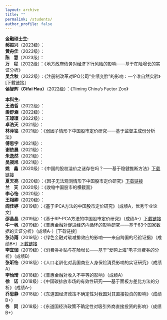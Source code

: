 ```yaml
---
layout: archive
title: ""
permalink: /students/
author_profile: false
---
```



<strong>金融硕士生:</strong>
<br><strong>郝振兴</strong>（2023级）：
<br><strong>黄舟佳</strong>（2023级）：
<br><strong>陈&nbsp;&nbsp;&nbsp;&nbsp;慧</strong>（2023级）：
<br><strong>万&nbsp;&nbsp;&nbsp;&nbsp;程</strong>（2022级）：《地方政府债务对经济下行风险的影响——基于在险增长的实证分析》
<br><strong>吴含秋</strong>（2022级）：《注册制改革对IPO公司“业绩变脸”的影响：一个准自然实验》[下载链接]
<br><strong>侯智辉（Gifai Hau）</strong>（2022级）：《Timing China’s Factor Zoo》

<strong>本科生:</strong>
<br><strong>王浩哲</strong>（2022级）：
<br><strong>羡舒涵</strong>（2022级）：
<br><strong>王璨璨</strong>（2022级）：
<br><strong>卓浩天</strong>（2021级）：
<br><strong>林泽铭</strong>（2021级）：《弱因子情形下中国股市定价研究——基于监督主成份分析法》
<br><strong>傅思宇</strong>（2021级）：
<br><strong>谢依晨</strong>（2021级）：
<br><strong>朱逸然</strong>（2021级）：
<br><strong>吴昶旭</strong>（2021级）：
<br><strong>姚&nbsp;&nbsp;&nbsp;&nbsp;鑫</strong>（2020级）：《中国的股权溢价之谜存在吗？——基于稳健推断方法》[下载链接](https://www.tandfonline.com/doi/full/10.1080/00036846.2023.2295302)
<br><strong>夏天亮</strong>（2020级）：《因子无法观测情形下中国股市定价研究》[下载链接](https://www.mdpi.com/2227-9091/11/12/215)
<br><strong>兰&nbsp;&nbsp;&nbsp;&nbsp;天</strong>（2020级）：《收缩中国股市的横截面》
<br><strong>李心怡</strong>（2020级）：
<br><strong>王相卿</strong>（2020级）：
<br><strong>阎佳婷</strong>（2019级）：《基于IPCA方法的中国股市定价研究》（成绩A，优秀毕业论文）
<br><strong>邵晶晶</strong>（2019级）：《基于RP-PCA方法的中国股市定价研究》（成绩A-）[下载链接](https://papers.ssrn.com/sol3/papers.cfm?abstract_id=4635632)
<br><strong>牛一帆</strong>（2019级）：《普惠金融对促进经济内循环的影响研究——基于63个国家数据的实证分析》（成绩A-）[下载链接]
<br><strong>张诗雨</strong>（2019级）：《绿色金融对碳减排效应的影响——来自跨国的经验证据》（成绩B+）[下载链接](http://www.sjemr.org/download/SJEMR-5-11-210-219.pdf)
<br><strong>李宜珈</strong>（2019级）：《消费券补贴与在险增长——基于“爱购上海”电子消费券的分析》（成绩B）
<br><strong>张昕怡</strong>（2018级）：《人口老龄化对我国商业人身保险消费影响的实证研究》（成绩A）
<br><strong>李怡琦</strong>（2018级）：《普惠金融对收入不平等的影响》（成绩A）
<br><strong>徐&nbsp;&nbsp;&nbsp;&nbsp;诺</strong>（2018级）：《中国碳排放市场的有效性研究——基于面板方差比方法的分析》（成绩A-）
<br><strong>乔思静</strong>（2018级）：《东道国经济政策不确定性对我国对其直接投资的影响》（成绩B+）
<br><strong>佟&nbsp;&nbsp;&nbsp;&nbsp;同</strong>（2018级）：《东道国经济政策不确定性对吸引外商直接投资的影响》（成绩B+）